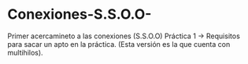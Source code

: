 # Conexiones-S.S.O.O-
Primer acercamineto a las conexiones (S.S.O.O)
Práctica 1 -> Requisitos para sacar un apto en la práctica. (Esta versión es la que cuenta con multihilos).
